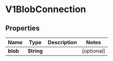 
# V1BlobConnection

## Properties
Name | Type | Description | Notes
------------ | ------------- | ------------- | -------------
**blob** | **String** |  |  [optional]



